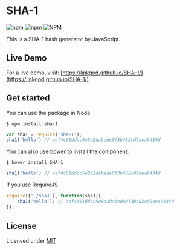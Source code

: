 # SHA-1

[![npm](https://flat.badgen.net/npm/dw/sha-1)](https://npmcharts.com/compare/sha-1?minimal=true) [![npm](https://flat.badgen.net/npm/v/sha-1)](https://www.npmjs.com/package/sha-1) [![NPM](https://flat.badgen.net/github/license/linkgod/SHA-1)](https://www.npmjs.com/package/sha-1)

This is a SHA-1 hash generator by JavaScript.

## Live Demo

For a live demo, visit: [https://linkgod.github.io/SHA-1/](https://linkgod.github.io/SHA-1/)

## Get started

You can use the package in Node

```
$ npm install sha-1
```

```js
var sha1 = require('sha-1');
sha1('hello') // aaf4c61ddcc5e8a2dabede0f3b482cd9aea9434d
```

You can also use [bower](http://bower.io/) to install the component:

```
$ bower install SHA-1
```

```js
sha1('hello') // aaf4c61ddcc5e8a2dabede0f3b482cd9aea9434d
```
If you use RequireJS

```js
require(['./sha1'], function(sha1){
    sha1('hello'); // aaf4c61ddcc5e8a2dabede0f3b482cd9aea9434d
});
```

## License

Licensed under [MIT](./LICENSE)
